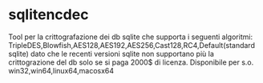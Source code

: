 # sqlitencdec
Tool per la crittografazione dei db sqlite che supporta i seguenti algoritmi: TripleDES,Blowfish,AES128,AES192,AES256,Cast128,RC4,Default(standard sqlite) dato che le recenti versioni sqlite non supportano più la crittograzione del db solo se si paga 2000$ di licenza. Disponibile per s.o. win32,win64,linux64,macosx64
